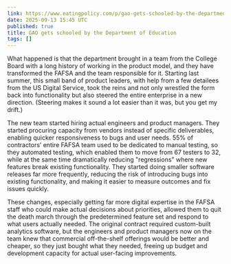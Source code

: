 ```yaml
---
link: https://www.eatingpolicy.com/p/gao-gets-schooled-by-the-department
date: 2025-09-13 15:45 UTC
published: true
title: GAO gets schooled by the Department of Education
tags: []
---
```


What happened is that the department brought in a team from the College Board with a long history of working in the product model, and they have transformed the FAFSA and the team responsible for it. Starting last summer, this small band of product leaders, with help from a few detailees from the US Digital Service, took the reins and not only wrestled the form back into functionality but also steered the entire enterprise in a new direction. (Steering makes it sound a lot easier than it was, but you get my drift.)

The new team started hiring actual engineers and product managers. They started procuring capacity from vendors instead of specific deliverables, enabling quicker responsiveness to bugs and user needs. 55% of contractors’ entire FAFSA team used to be dedicated to manual testing, so they automated testing, which enabled them to move from 67 testers to 32, while at the same time dramatically reducing "regressions" where new features break existing functionality. They started doing smaller software releases far more frequently, reducing the risk of introducing bugs into existing functionality, and making it easier to measure outcomes and fix issues quickly.

These changes, especially getting far more digital expertise in the FAFSA staff who could make actual decisions about priorities, allowed them to quit the death march through the predetermined feature set and respond to what users actually needed. The original contract required custom-built analytics software, but the engineers and product managers now on the team knew that commercial off-the-shelf offerings would be better and cheaper, so they just bought what they needed, freeing up budget and development capacity for actual user-facing improvements.

